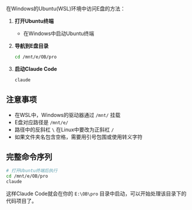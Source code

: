 在Windows的Ubuntu(WSL)环境中访问E盘的方法：

1. **打开Ubuntu终端**
    
    - 在Windows中启动Ubuntu终端
2. **导航到E盘目录**
    
    ```bash
    cd /mnt/e/OB/pro
    ```
    
3. **启动Claude Code**
    
    ```bash
    claude
    ```
    

## 注意事项

- 在WSL中，Windows的驱动器通过 `/mnt/` 挂载
- E盘对应路径是 `/mnt/e/`
- 路径中的反斜杠 `\` 在Linux中要改为正斜杠 `/`
- 如果文件夹名包含空格，需要用引号包围或使用转义字符

## 完整命令序列

```bash
# 打开Ubuntu终端后执行
cd /mnt/e/OB/pro
claude
```

这样Claude Code就会在你的 `E:\OB\pro` 目录中启动，可以开始处理该目录下的代码项目了。